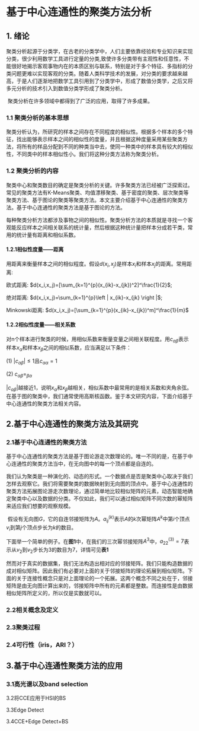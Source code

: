 # 基于中心连通性的聚类方法分析

## 1. 绪论

​		聚类分析起源于分类学，在古老的分类学中，人们主要依靠经验和专业知识来实现分类，很少利用数学工具进行定量的分类,致使许多分类带有主观性和任意性，不能很好地揭示客观事物内在的本质区别与联系，特别是对于多个特征、多指标的分类问题更难以实现客观的分类。随着人类科学技术的发展，对分类的要求越来越高，于是人们逐渐地把数学工具引用到了分类学中，形成了数值分类学，之后又将多元分析的技术引入到数值分类学形成了聚类分析。

​		聚类分析在许多领域中都得到了广泛的应用，取得了许多成果。

### 1.1 聚类分析的基本思想

​		聚类分析认为，所研究的样本之间存在不同程度的相似性。根据多个样本的多个特征，找出能够表示样本之间的相似性的度量，并且根据这种度量采用某些聚类方法，将所有的样品分配到不同的种类当中去，使同一种类中的样本具有较大的相似性，不同类中的样本相似性小。我们将这种分类方法称为聚类分析。

### 1.2 聚类分析的内容

​		聚类中心和聚类数目的确定是聚类分析的关键。许多聚类方法已经被广泛探索过。常见的聚类方法有K-Means聚类、均值漂移聚类、基于密度的聚类、层次聚类等聚类方法、基于图论的聚类等聚类方法。本文主要介绍基于中心连通性的聚类方法。基于中心连通性的聚类方法是基于图论的方法。

​		每种聚类分析方法都涉及事物之间的相似性。聚类分析方法的本质就是寻找一个客观能反应样本之间相关联系的统计量，然后根据这种统计量把样本分成若干类，常用的统计量有距离和相似系数。

#### 1.2.1相似性度量——距离

用距离来衡量样本之间的相似程度。假设$d(x_i,x_j)$是样本$x_i$和样本$x_j$的距离。常用距离:

欧式距离: $d(x_i,x_j)=[\sum_{k=1}^{p}(x_{ik}-x_{jk})^2]^\frac{1}{2}$;

绝对距离: $d(x_i,x_j)=\sum_{k=1}^{p}\left | x_{ik}-x_{jk} \right |$;

Minkowski距离: $d(x_i,x_j)=[\sum_{k=1}^{p}(x_{ik}-x_{jk})^m]^\frac{1}{m}$



#### 1.2.2相似性度量——相关系数

对n个样本进行聚类的时候，用相似系数来衡量变量之间相关联程度。用$c_{\alpha \beta }$表示样本$x_{\alpha}$和样本$x_{\beta}$之间的相似系数，应当满足以下条件：

(1)	$\left | c_{\alpha \beta } \right |\leqslant 1$且$c_{\alpha \alpha }= 1$

(2)	$c_{\alpha \beta }=_{\beta \alpha }$

$\left | c_{\alpha \beta } \right |$越接近1，说明$x_{\alpha}$和$x_{\beta}$越相关，相似系数中最常用的是相关系数和夹角余弦。在基于图的聚类中，我们通常使用高斯核函数。鉴于本文研究内容，下面介绍基于中心连通性的聚类方法相关内容。

## 2.基于中心连通性的聚类方法及其研究

### 2.1基于中心连通性的聚类方法

​		基于中心连通性的聚类方法是基于图论游走次数理论的。唯一不同的是，在基于中心连通性的聚类方法当中，在无向图中的每一个顶点都是自连的。

​		我们认为聚类是一种演化的、动态的形式。一个数据点是否是聚类中心取决于我们怎样去观察它。我们将需要聚类的数据映射到无向图的顶点中。基于中心连通性的聚类方法拓展图论游走次数理论，通过简单地比较相似矩阵的元素，动态智能地确定聚类中心以及数据的分类。不仅如此，我们可以通过相似矩阵不同次数的幂矩阵来适应我们想要的观察规模。

​		假设有无向图$G$，它的自连邻接矩阵为$A$。$a{_{ij}}^{(k)}$表示$A$的$k$次幂矩阵$A^k$中第$i$个顶点$v_i$到第$j$个顶点步长为$k$的数目。

​		下面举一个简单的例子。在**图1**中，在我们的三次幂邻接矩阵$A^3$中，$a_{22}^{(3)}=7$表示从$v_2$到$v_2$步长为$3$的数目为$7$，详情可见**表1**

​		然而对于真实的数据集，我们无法构造出相对应的邻接矩阵。我们只能构造数据的成对相似矩阵。因此我们有必要对上面的关于邻接矩阵的理论拓展到相似矩阵。下面的关于连接性概念只是对上面理论的一个拓展。这两个概念不同之处在于，邻接矩阵是由无向图计算出来的，邻接矩阵中所有的元素都是整数。而连接性是由数据相似矩阵所定义的，所以仅是实数就可以。

### 2.2相关概念及定义



### 2.3聚类过程

### 2.4可行性（iris，ARI？）

## 3.基于中心连通性聚类方法的应用

### 3.1高光谱以及band selection

3.2将CCE应用于HSI的BS

3.3Edge Detect

3.4CCE+Edge Detect+BS